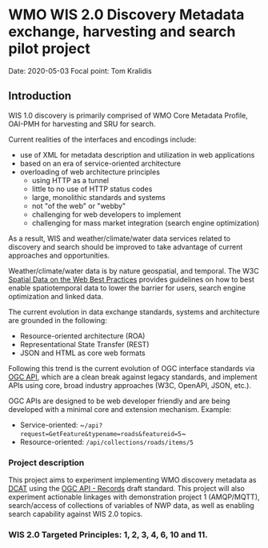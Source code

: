 # WMO WIS 2.0 Discovery Metadata exchange, harvesting and search pilot project

Date: 2020-05-03
Focal point: Tom Kralidis

## Introduction

WIS 1.0 discovery is primarily comprised of WMO Core Metadata Profile, OAI-PMH for harvesting and SRU for search.

Current realities of the interfaces and encodings include:
- use of XML for metadata description and utilization in web applications
- based on an era of service-oriented architecture
- overloading of web architecture principles
  - using HTTP as a tunnel
  - little to no use of HTTP status codes
  - large, monolithic standards and systems
  - not "of the web" or "webby"
  - challenging for web developers to implement
  - challenging for mass market integration (search engine optimization)

As a result, WIS and weather/climate/water data services related to discovery and search should be improved to take advantage of current approaches and opportunities. 

Weather/climate/water data is by nature geospatial, and temporal.  The W3C [Spatial Data on the Web Best Practices](https://www.w3.org/TR/sdw-bp/)
provides guidelines on how to best enable spatiotemporal data to lower the barrier for users, search engine optimization and linked data.

The current evolution in data exchange standards, systems and architecture are grounded in the following:
- Resource-oriented architecture (ROA)
- Representational State Transfer (REST)
- JSON and HTML as core web formats

Following this trend is the current evolution of OGC interface standards via [OGC API](http://www.ogcapi.org), which are a clean break against legacy standards, and implement APIs using core, broad industry approaches (W3C, OpenAPI, JSON, etc.).

OGC APIs are designed to be web developer friendly and are being developed with a minimal core and extension mechanism.  Example:

- Service-oriented: ~`/api?request=GetFeature&typename=roads&featureid=5`~
- Resource-oriented: `/api/collections/roads/items/5`

### Project description
This project aims to experiment implementing WMO discovery metadata as [DCAT](https://www.w3.org/TR/vocab-dcat-2/) using the [OGC API - Records](https://github.com/opengeospatial/ogcapi-records) draft standard.  This project will also experiment actionable linkages with demonstration project 1 (AMQP/MQTT), search/access of collections of variables of NWP data, as well as enabling search capability against WIS 2.0 topics.

### WIS 2.0 Targeted Principles: 1, 2, 3, 4, 6, 10 and 11.
